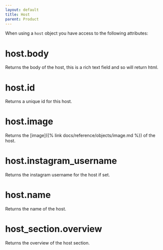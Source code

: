 ```yaml
---
layout: default
title: Host
parent: Product
---
```


When using a `host` object you have access to the following attributes:

# host.body

Returns the body of the host, this is a rich text field and so will return html.

# host.id

Returns a unique id for this host.

# host.image

Returns the [image]({% link docs/reference/objects/image.md %}) of the host.

# host.instagram_username

Returns the instagram username for the host if set.

# host.name

Returns the name of the host.

# host_section.overview

Returns the overview of the host section.
